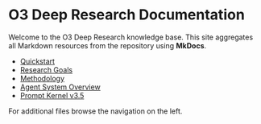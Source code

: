 # O3 Deep Research Documentation

Welcome to the O3 Deep Research knowledge base. This site aggregates all Markdown resources from the repository using **MkDocs**.

- [Quickstart](ADK_quickstart.md)
- [Research Goals](RESEARCH_GOALS.md)
- [Methodology](METHODOLOGY.md)
- [Agent System Overview](agent_system_overview.md)
- [Prompt Kernel v3.5](prompt/prompt_kernel_v3.5.md)

For additional files browse the navigation on the left.
